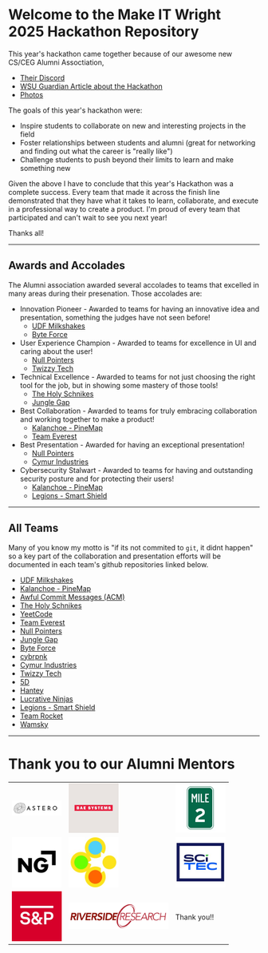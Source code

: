 # Welcome to the Make IT Wright 2025 Hackathon Repository

This year's hackathon came together because of our awesome new CS/CEG Alumni Assoctiation,

* [Their Discord](https://discord.gg/AbEeVVgeHj)
* [WSU Guardian Article about the Hackathon](https://www.wsuguardian.com/article/2025/02/wright-state-hackathon)
* [Photos](https://photos.app.goo.gl/C8816oxxhzE8cKMG7)

The goals of this year's hackathon were:

* Inspire students to collaborate on new and interesting projects in the field
* Foster relationships between students and alumni (great for networking and finding out what the career is "really like")
* Challenge students to push beyond their limits to learn and make something new

Given the above I have to conclude that this year's Hackathon was a complete success.  Every team that made it across the finish line demonstrated that they have what it takes to learn, collaborate, and execute in a professional way to create a product.  I'm proud of every team that participated and can't wait to see you next year!

Thanks all!

---

## Awards and Accolades

The Alumni association awarded several accolades to teams that excelled in many areas during their presenation.  Those accolades are:

* Innovation Pioneer - Awarded to teams for having an innovative idea and presentation, something the judges have not seen before!
  * [UDF Milkshakes](https://github.com/GrantBenR/2025Hackathon)
  * [Byte Force](https://github.com/sergiowin/WSU-Spring2025-Hackathon)
* User Experience Champion - Awarded to teams for excellence in UI and caring about the user!
  * [Null Pointers](https://github.com/CollegeMarket-MakeITWright2025/CollegeMarket)
  * [Twizzy Tech](https://github.com/kaelabook/Twizzy-Tech)
* Technical Excellence - Awarded to teams for not just choosing the right tool for the job, but in showing some mastery of those tools!
  * [The Holy Schnikes](https://github.com/JakeHamblin/hackathon-2025)
  * [Jungle Gap](https://github.com/Kokuko3/P.A.W.S./tree/main)
* Best Collaboration - Awarded to teams for truly embracing collaboration and working together to make a product!
  * [Kalanchoe - PineMap](https://github.com/ReeseHatfield/Make-IT-Wright-2025)
  * [Team Everest](https://github.com/sarojbhattaraiii/Team-Everest/tree/master)
* Best Presentation - Awarded for having an exceptional presentation!
  * [Null Pointers](https://github.com/CollegeMarket-MakeITWright2025/CollegeMarket)
  * [Cymur Industries](https://github.com/JonIsPatented/InventoryTracker.git)
* Cybersecurity Stalwart - Awarded to teams for having and outstanding security posture and for protecting their users!
  * [Kalanchoe - PineMap](https://github.com/ReeseHatfield/Make-IT-Wright-2025)
  * [Legions - Smart Shield](https://github.com/chandunalli695/Legions)

---

## All Teams

Many of you know my motto is "if its not commited to `git`, it didnt happen" so a key part of the collaboration and presentation efforts will be documented in each team's github repositories linked below.

* [UDF Milkshakes](https://github.com/GrantBenR/2025Hackathon)
* [Kalanchoe - PineMap](https://github.com/ReeseHatfield/Make-IT-Wright-2025)
* [Awful Commit Messages (ACM)](https://github.com/Awful-Commit-Messages/MakeItWright2025)
* [The Holy Schnikes](https://github.com/JakeHamblin/hackathon-2025)
* [YeetCode](https://github.com/Wamski/MakeITWright_SP25)
* [Team Everest](https://github.com/sarojbhattaraiii/Team-Everest/tree/master)
* [Null Pointers](https://github.com/CollegeMarket-MakeITWright2025/CollegeMarket)
* [Jungle Gap](https://github.com/Kokuko3/P.A.W.S./tree/main)
* [Byte Force](https://github.com/sergiowin/WSU-Spring2025-Hackathon)
* [cybrpnk](https://github.com/cybrpnk/Make-IT-Wright-2025)
* [Cymur Industries](https://github.com/JonIsPatented/InventoryTracker.git)
* [Twizzy Tech](https://github.com/kaelabook/Twizzy-Tech)
* [5D](https://github.com/WSUHackathon-Team5D/hackathon2025)
* [Hantey](https://github.com/Saugat-Shah/Hantey)
* [Lucrative Ninjas](https://github.com/AMcGohan/WSU_Hackathon2025)
* [Legions - Smart Shield](https://github.com/chandunalli695/Legions)
* [Team Rocket](https://github.com/chinnuu05/2025-hackathon)
* [Wamsky](https://github.com/Wamski/MakeITWright_SP25)

---

# Thank you to our Alumni Mentors

| | | |
| --- | --- | --- |
| <img src="https://raw.githubusercontent.com/wrightedu/Make-IT-Wright-2025/refs/heads/main/img/astero.png" width="100"/> | <img src="https://raw.githubusercontent.com/wrightedu/Make-IT-Wright-2025/refs/heads/main/img/bae_systems_logo.jpeg" width="100"/> | <img src="https://raw.githubusercontent.com/wrightedu/Make-IT-Wright-2025/refs/heads/main/img/mile_two_llc_logo.jpeg" width="100"/> |
| <img src="https://raw.githubusercontent.com/wrightedu/Make-IT-Wright-2025/refs/heads/main/img/northrop_grumman_corporation_logo.jpeg" width="100"/> | <img src="https://raw.githubusercontent.com/wrightedu/Make-IT-Wright-2025/refs/heads/main/img/quantum_autonomy_llc_logo.jpeg" width="100"/> | <img src="https://raw.githubusercontent.com/wrightedu/Make-IT-Wright-2025/refs/heads/main/img/scitecinc_logo.jpeg" width="100"/> |
| <img src="https://raw.githubusercontent.com/wrightedu/Make-IT-Wright-2025/refs/heads/main/img/spglobal_logo.jpeg" width="100"/> | <img src="https://raw.githubusercontent.com/wrightedu/Make-IT-Wright-2025/refs/heads/main/img/riverside-logo.png" width="200"/> | Thank you!! |


